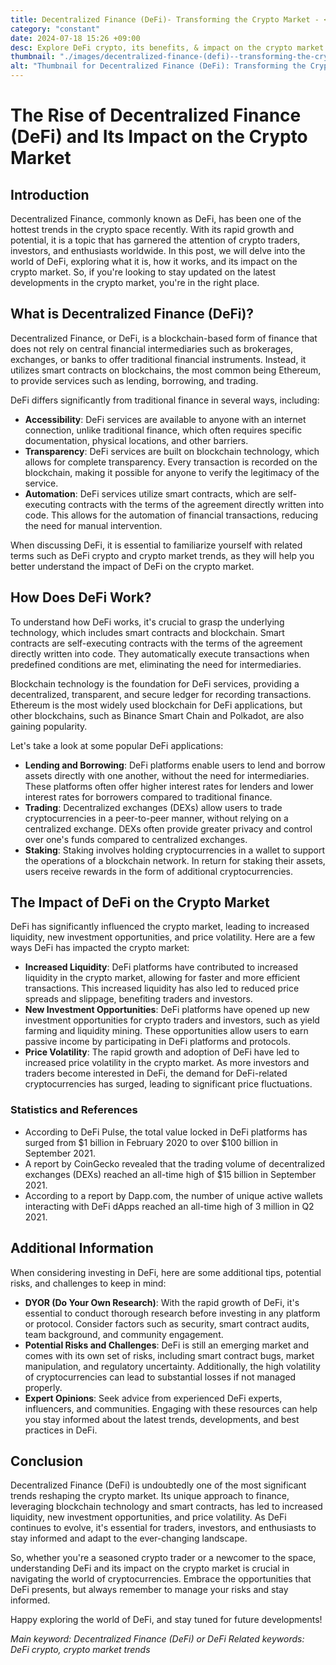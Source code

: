 ```yaml
---
title: Decentralized Finance (DeFi)- Transforming the Crypto Market - < 60 chars
category: "constant"
date: 2024-07-18 15:26 +09:00
desc: Explore DeFi crypto, its benefits, & impact on the crypto market. Learn about DeFi apps, investment tips, & challenges. - < 160 chars
thumbnail: "./images/decentralized-finance-(defi)--transforming-the-crypto-market---<-60-chars.png"
alt: "Thumbnail for Decentralized Finance (DeFi): Transforming the Crypto Market - < 60 chars"
---
```


# The Rise of Decentralized Finance (DeFi) and Its Impact on the Crypto Market

## Introduction

Decentralized Finance, commonly known as DeFi, has been one of the hottest trends in the crypto space recently. With its rapid growth and potential, it is a topic that has garnered the attention of crypto traders, investors, and enthusiasts worldwide. In this post, we will delve into the world of DeFi, exploring what it is, how it works, and its impact on the crypto market. So, if you're looking to stay updated on the latest developments in the crypto market, you're in the right place.

## What is Decentralized Finance (DeFi)?

Decentralized Finance, or DeFi, is a blockchain-based form of finance that does not rely on central financial intermediaries such as brokerages, exchanges, or banks to offer traditional financial instruments. Instead, it utilizes smart contracts on blockchains, the most common being Ethereum, to provide services such as lending, borrowing, and trading.

DeFi differs significantly from traditional finance in several ways, including:

* **Accessibility**: DeFi services are available to anyone with an internet connection, unlike traditional finance, which often requires specific documentation, physical locations, and other barriers.
* **Transparency**: DeFi services are built on blockchain technology, which allows for complete transparency. Every transaction is recorded on the blockchain, making it possible for anyone to verify the legitimacy of the service.
* **Automation**: DeFi services utilize smart contracts, which are self-executing contracts with the terms of the agreement directly written into code. This allows for the automation of financial transactions, reducing the need for manual intervention.

When discussing DeFi, it is essential to familiarize yourself with related terms such as DeFi crypto and crypto market trends, as they will help you better understand the impact of DeFi on the crypto market.

## How Does DeFi Work?

To understand how DeFi works, it's crucial to grasp the underlying technology, which includes smart contracts and blockchain. Smart contracts are self-executing contracts with the terms of the agreement directly written into code. They automatically execute transactions when predefined conditions are met, eliminating the need for intermediaries.

Blockchain technology is the foundation for DeFi services, providing a decentralized, transparent, and secure ledger for recording transactions. Ethereum is the most widely used blockchain for DeFi applications, but other blockchains, such as Binance Smart Chain and Polkadot, are also gaining popularity.

Let's take a look at some popular DeFi applications:

* **Lending and Borrowing**: DeFi platforms enable users to lend and borrow assets directly with one another, without the need for intermediaries. These platforms often offer higher interest rates for lenders and lower interest rates for borrowers compared to traditional finance.
* **Trading**: Decentralized exchanges (DEXs) allow users to trade cryptocurrencies in a peer-to-peer manner, without relying on a centralized exchange. DEXs often provide greater privacy and control over one's funds compared to centralized exchanges.
* **Staking**: Staking involves holding cryptocurrencies in a wallet to support the operations of a blockchain network. In return for staking their assets, users receive rewards in the form of additional cryptocurrencies.

## The Impact of DeFi on the Crypto Market

DeFi has significantly influenced the crypto market, leading to increased liquidity, new investment opportunities, and price volatility. Here are a few ways DeFi has impacted the crypto market:

* **Increased Liquidity**: DeFi platforms have contributed to increased liquidity in the crypto market, allowing for faster and more efficient transactions. This increased liquidity has also led to reduced price spreads and slippage, benefiting traders and investors.
* **New Investment Opportunities**: DeFi platforms have opened up new investment opportunities for crypto traders and investors, such as yield farming and liquidity mining. These opportunities allow users to earn passive income by participating in DeFi platforms and protocols.
* **Price Volatility**: The rapid growth and adoption of DeFi have led to increased price volatility in the crypto market. As more investors and traders become interested in DeFi, the demand for DeFi-related cryptocurrencies has surged, leading to significant price fluctuations.

### Statistics and References

* According to DeFi Pulse, the total value locked in DeFi platforms has surged from $1 billion in February 2020 to over $100 billion in September 2021.
* A report by CoinGecko revealed that the trading volume of decentralized exchanges (DEXs) reached an all-time high of $15 billion in September 2021.
* According to a report by Dapp.com, the number of unique active wallets interacting with DeFi dApps reached an all-time high of 3 million in Q2 2021.

## Additional Information

When considering investing in DeFi, here are some additional tips, potential risks, and challenges to keep in mind:

* **DYOR (Do Your Own Research)**: With the rapid growth of DeFi, it's essential to conduct thorough research before investing in any platform or protocol. Consider factors such as security, smart contract audits, team background, and community engagement.
* **Potential Risks and Challenges**: DeFi is still an emerging market and comes with its own set of risks, including smart contract bugs, market manipulation, and regulatory uncertainty. Additionally, the high volatility of cryptocurrencies can lead to substantial losses if not managed properly.
* **Expert Opinions**: Seek advice from experienced DeFi experts, influencers, and communities. Engaging with these resources can help you stay informed about the latest trends, developments, and best practices in DeFi.

## Conclusion

Decentralized Finance (DeFi) is undoubtedly one of the most significant trends reshaping the crypto market. Its unique approach to finance, leveraging blockchain technology and smart contracts, has led to increased liquidity, new investment opportunities, and price volatility. As DeFi continues to evolve, it's essential for traders, investors, and enthusiasts to stay informed and adapt to the ever-changing landscape.

So, whether you're a seasoned crypto trader or a newcomer to the space, understanding DeFi and its impact on the crypto market is crucial in navigating the world of cryptocurrencies. Embrace the opportunities that DeFi presents, but always remember to manage your risks and stay informed.

Happy exploring the world of DeFi, and stay tuned for future developments!

*Main keyword: Decentralized Finance (DeFi) or DeFi*
*Related keywords: DeFi crypto, crypto market trends*